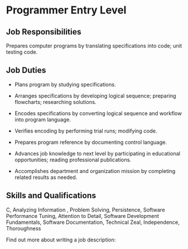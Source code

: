 # Programmer Entry Level

## Job Responsibilities

Prepares computer programs by translating specifications into code; unit testing code.

## Job Duties

* Plans program by studying specifications.

* Arranges specifications by developing logical sequence; preparing flowcharts; researching solutions.

* Encodes specifications by converting logical sequence and workflow into program language.

* Verifies encoding by performing trial runs; modifying code.

* Prepares program reference by documenting control language.

* Advances job knowledge to next level by participating in educational opportunities; reading professional publications.

* Accomplishes department and organization mission by completing related results as needed.

## Skills and Qualifications

C, Analyzing Information , Problem Solving, Persistence, Software Performance Tuning, Attention to Detail, Software Development Fundamentals, Software Documentation, Technical Zeal, Independence, Thoroughness

Find out more about  writing a job description:
